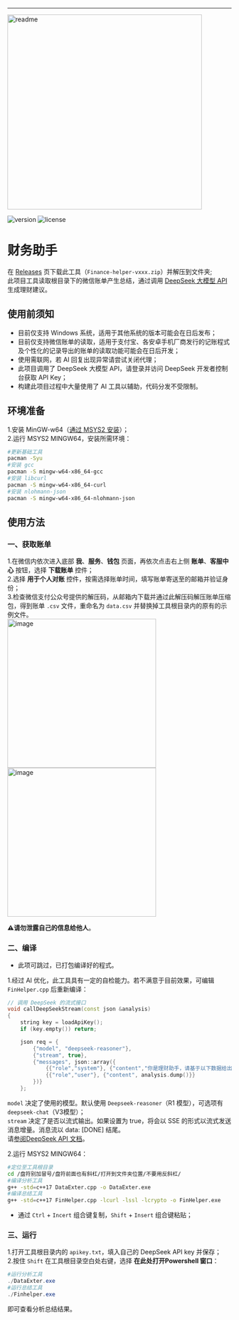 ---
<img width="437" alt="readme" src="https://github.com/user-attachments/assets/4ea67437-d431-4931-ab74-06e0e0046f68" />


![version](https://img.shields.io/github/v/release/Juncylee/cppA25) 
![license](https://img.shields.io/badge/license-UNLICENSE-green)
# 财务助手

在 [Releases](https://github.com/Juncylee/cppA25/releases) 页下载此工具（`Finance-helper-vxxx.zip`）并解压到文件夹;    
此项目工具读取根目录下的微信账单产生总结，通过调用 [DeepSeek 大模型 API](https://api-docs.deepseek.com/zh-cn/) 生成理财建议。

## 使用前须知

* 目前仅支持 Windows 系统，适用于其他系统的版本可能会在日后发布；  
* 目前仅支持微信账单的读取，适用于支付宝、各安卓手机厂商发行的记账程式及个性化的记录导出的账单的读取功能可能会在日后开发；  
* 使用需联网，若 AI 回复出现异常请尝试关闭代理；
* 此项目调用了 DeepSeek 大模型 API，请登录并访问 DeepSeek 开发者控制台获取 API Key；  
* 构建此项目过程中大量使用了 AI 工具以辅助，代码分发不受限制。  

## 环境准备

1.安装 MinGW-w64（[通过 MSYS2 安装](https://www.msys2.org/)）；  
2.运行 MSYS2 MINGW64，安装所需环境：  
```bash
#更新基础工具
pacman -Syu
#安装 gcc
pacman -S mingw-w64-x86_64-gcc
#安装 libcurl
pacman -S mingw-w64-x86_64-curl
#安装 nlohmann-json
pacman -S mingw-w64-x86_64-nlohmann-json
```

## 使用方法
### 一、获取账单
1.在微信内依次进入底部 **我**、**服务**、**钱包** 页面，再依次点击右上侧 **账单**、**客服中心** 按钮，选择 **下载账单** 控件；    
2.选择 **用于个人对账** 控件，按需选择账单时间，填写账单寄送至的邮箱并验证身份；  
3.检查微信支付公众号提供的解压码，从邮箱内下载并通过此解压码解压账单压缩包，得到账单 `.csv` 文件，重命名为 `data.csv` 并替换掉工具根目录内的原有的示例文件。  
<img width="334" alt="image" src="https://github.com/user-attachments/assets/b073b949-c6af-4142-9971-1d1a76998f35" />
<img width="334" alt="image" src="https://github.com/user-attachments/assets/59394fa8-650f-4457-9b2c-8119b406b656" />

**⚠️请勿泄露自己的信息给他人**。

### 二、编译

* 此项可跳过，已打包编译好的程式。  

1.经过 AI 优化，此工具具有一定的自检能力。若不满意于目前效果，可编辑 `FinHelper.cpp` 后重新编译：  
```cpp
// 调用 DeepSeek 的流式接口
void callDeepSeekStream(const json &analysis)
{
    string key = loadApiKey();
    if (key.empty()) return;

    json req = {
        {"model", "deepseek-reasoner"},
        {"stream", true},
        {"messages", json::array({
            {{"role","system"}, {"content","你是理财助手，请基于以下数据给出合理并详细的总结建议，回答时禁用markdown语法。"}},
            {{"role","user"}, {"content", analysis.dump()}}
        })}
    };
```
`model` 决定了使用的模型。默认使用 `Deepseek-reasoner`（R1 模型），可选项有 `deepseek-chat`（V3模型）；  
`stream` 决定了是否以流式输出。如果设置为 true，将会以 SSE 的形式以流式发送消息增量。消息流以 data: \[DONE\] 结尾。  
请[参阅DeepSeek API 文档](https://api-docs.deepseek.com/zh-cn)。  

2.运行 MSYS2 MINGW64：
```bash
#定位至工具根目录
cd /盘符别加冒号/盘符前面也有斜杠/打开到文件夹位置/不要用反斜杠/
#编译分析工具
g++ -std=c++17 DataExter.cpp -o DataExter.exe
#编译总结工具
g++ -std=c++17 FinHelper.cpp -lcurl -lssl -lcrypto -o FinHelper.exe
```
* 通过 `Ctrl` + `Incert` 组合键复制，`Shift` + `Insert` 组合键粘贴；  

### 三、运行
1.打开工具根目录内的 `apikey.txt`，填入自己的 DeepSeek API key 并保存；  
2.按住 `Shift` 在工具根目录空白处右键，选择 **在此处打开Powershell 窗口**：  
```powershell
#运行分析工具
./DataExter.exe
#运行总结工具
./Finhelper.exe
```
即可查看分析总结结果。




